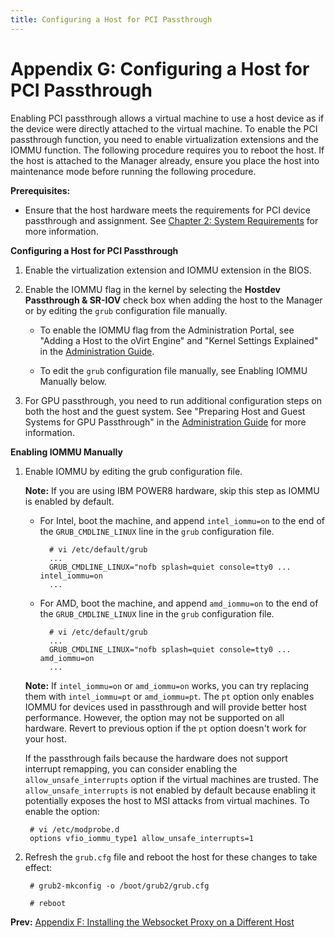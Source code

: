 ```yaml
---
title: Configuring a Host for PCI Passthrough
---
```


# Appendix G: Configuring a Host for PCI Passthrough

Enabling PCI passthrough allows a virtual machine to use a host device as if the device were directly attached to the virtual machine. To enable the PCI passthrough function, you need to enable virtualization extensions and the IOMMU function. The following procedure requires you to reboot the host. If the host is attached to the Manager already, ensure you place the host into maintenance mode before running the following procedure.

**Prerequisites:**

* Ensure that the host hardware meets the requirements for PCI device passthrough and assignment. See [Chapter 2: System Requirements](../chap-System_Requirements) for more information.

**Configuring a Host for PCI Passthrough**

1. Enable the virtualization extension and IOMMU extension in the BIOS.

2. Enable the IOMMU flag in the kernel by selecting the **Hostdev Passthrough & SR-IOV** check box when adding the host to the Manager or by editing the `grub` configuration file manually.

    * To enable the IOMMU flag from the Administration Portal, see "Adding a Host to the oVirt Engine" and "Kernel Settings Explained" in the [Administration Guide](/documentation/admin-guide/administration-guide/).

    * To edit the `grub` configuration file manually, see Enabling IOMMU Manually below.

3. For GPU passthrough, you need to run additional configuration steps on both the host and the guest system. See "Preparing Host and Guest Systems for GPU Passthrough" in the [Administration Guide](/documentation/admin-guide/administration-guide/) for more information.

**Enabling IOMMU Manually**

1. Enable IOMMU by editing the grub configuration file.

    **Note:** If you are using IBM POWER8 hardware, skip this step as IOMMU is enabled by default.

    * For Intel, boot the machine, and append `intel_iommu=on` to the end of the `GRUB_CMDLINE_LINUX` line in the `grub` configuration file.

            # vi /etc/default/grub
            ...
            GRUB_CMDLINE_LINUX="nofb splash=quiet console=tty0 ... intel_iommu=on
            ...

    * For AMD, boot the machine, and append `amd_iommu=on` to the end of the `GRUB_CMDLINE_LINUX` line in the `grub` configuration file.

            # vi /etc/default/grub
            ...
            GRUB_CMDLINE_LINUX="nofb splash=quiet console=tty0 ... amd_iommu=on
            ...

    **Note:** If `intel_iommu=on` or `amd_iommu=on` works, you can try replacing them with `intel_iommu=pt` or `amd_iommu=pt`. The `pt` option only enables IOMMU for devices used in passthrough and will provide better host performance. However, the option may not be supported on all hardware. Revert to previous option if the `pt` option doesn't work for your host.

    If the passthrough fails because the hardware does not support interrupt remapping, you can consider enabling the `allow_unsafe_interrupts` option if the virtual machines are trusted. The `allow_unsafe_interrupts` is not enabled by default because enabling it potentially exposes the host to MSI attacks from virtual machines. To enable the option:

        # vi /etc/modprobe.d
        options vfio_iommu_type1 allow_unsafe_interrupts=1

2. Refresh the `grub.cfg` file and reboot the host for these changes to take effect:

        # grub2-mkconfig -o /boot/grub2/grub.cfg

        # reboot

**Prev:** [Appendix F: Installing the Websocket Proxy on a Different Host](../appe-Installing_the_Websocket_Proxy_on_a_different_host)
